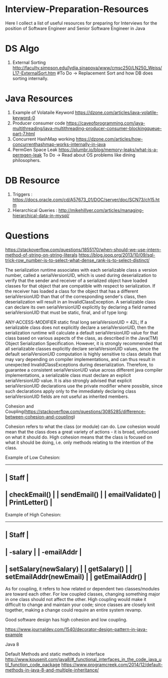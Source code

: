 # Interview-Preparation-Resources
Here I collect a list of useful resources for preparing for Interviews for the position of Software Engineer and Senior Software Engineer in Java

# DS Algo
 1) External Sorting http://faculty.simpson.edu/lydia.sinapova/www/cmsc250/LN250_Weiss/L17-ExternalSort.htm
 #To Do -> Replacement Sort and how DB does sorting internally.
# Java Resources
 1) Example of Volataile Keyword https://dzone.com/articles/java-volatile-keyword-0
 2) Producer consumer code https://caveofprogramming.com/java-multithreading/java-multithreading-producer-consumer-blockingqueue-part-7.html
 3) Concurrent HashMap working https://dzone.com/articles/how-concurrenthashmap-works-internally-in-java
 4) PermGen Space Leak https://plumbr.io/blog/memory-leaks/what-is-a-permgen-leak
 To Do -> Read about OS problems like dining philosophers.

# DB Resource 
1) Triggers : https://docs.oracle.com/cd/A57673_01/DOC/server/doc/SCN73/ch15.htm
2) Hierarchical Queries : http://mikehillyer.com/articles/managing-hierarchical-data-in-mysql/

# Questions 
https://stackoverflow.com/questions/1855170/when-should-we-use-intern-method-of-string-on-string-literals
https://blog.jooq.org/2013/10/09/sql-trick-row_number-is-to-select-what-dense_rank-is-to-select-distinct/

The serialization runtime associates with each serializable class a version number, called a serialVersionUID, which is used during deserialization to verify that the sender and receiver of a serialized object have loaded classes for that object that are compatible with respect to serialization. If the receiver has loaded a class for the object that has a different serialVersionUID than that of the corresponding sender's class, then deserialization will result in an  InvalidClassException. A serializable class can declare its own serialVersionUID explicitly by declaring a field named serialVersionUID that must be static, final, and of type long:

ANY-ACCESS-MODIFIER static final long serialVersionUID = 42L;
If a serializable class does not explicitly declare a serialVersionUID, then the serialization runtime will calculate a default serialVersionUID value for that class based on various aspects of the class, as described in the Java(TM) Object Serialization Specification. However, it is strongly recommended that all serializable classes explicitly declare serialVersionUID values, since the default serialVersionUID computation is highly sensitive to class details that may vary depending on compiler implementations, and can thus result in unexpected InvalidClassExceptions during deserialization. Therefore, to guarantee a consistent serialVersionUID value across different java compiler implementations, a serializable class must declare an explicit serialVersionUID value. It is also strongly advised that explicit serialVersionUID declarations use the private modifier where possible, since such declarations apply only to the immediately declaring class serialVersionUID fields are not useful as inherited members.

Cohesion and Coupling(https://stackoverflow.com/questions/3085285/difference-between-cohesion-and-coupling)

Cohesion refers to what the class (or module) can do. Low cohesion would mean that the class does a great variety of actions - it is broad, unfocused on what it should do. High cohesion means that the class is focused on what it should be doing, i.e. only methods relating to the intention of the class.

Example of Low Cohesion:

-------------------
| Staff           |
-------------------
| checkEmail()    |
| sendEmail()     |
| emailValidate() |
| PrintLetter()   |
-------------------
Example of High Cohesion:

----------------------------
| Staff                   |
----------------------------
| -salary                 |
| -emailAddr              |
----------------------------
| setSalary(newSalary)    |
| getSalary()             |
| setEmailAddr(newEmail)  |
| getEmailAddr()          |
----------------------------
As for coupling, it refers to how related or dependent two classes/modules are toward each other. For low coupled classes, changing something major in one class should not affect the other. High coupling would make it difficult to change and maintain your code; since classes are closely knit together, making a change could require an entire system revamp.

Good software design has high cohesion and low coupling.


https://www.journaldev.com/1540/decorator-design-pattern-in-java-example

Java 8 

Default Methods and static methods in interface
http://www.kousenit.com/java8/#_functional_interfaces_in_the_code_java_util_function_code_package
https://www.programcreek.com/2014/12/default-methods-in-java-8-and-multiple-inheritance/
